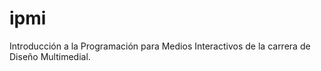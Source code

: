 # ipmi
Introducción a la Programación para Medios Interactivos de la carrera de Diseño Multimedial.
